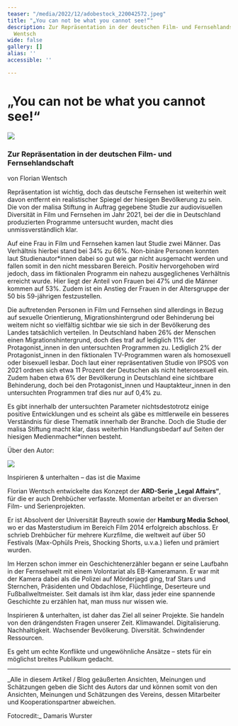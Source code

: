 ```yaml
---
teaser: "/media/2022/12/adobestock_220042572.jpeg"
title: "„You can not be what you cannot see!“"
description: Zur Repräsentation in der deutschen Film- und Fernsehlandschaft von Florian
  Wentsch
wide: false
gallery: []
alias: ''
accessible: ''

---
```

# „You can not be what you cannot see!“

![](/media/2022/12/adobestock_220042572.jpeg)

### Zur Repräsentation in der deutschen Film- und Fernsehlandschaft

von Florian Wentsch

Repräsentation ist wichtig, doch das deutsche Fernsehen ist weiterhin weit davon entfernt ein realistischer Spiegel der hiesigen Bevölkerung zu sein. Die von der malisa Stiftung in Auftrag gegebene Studie zur audiovisuellen Diversität in Film und Fernsehen im Jahr 2021, bei der die in Deutschland produzierten Programme untersucht wurden, macht dies unmissverständlich klar.

Auf eine Frau in Film und Fernsehen kamen laut Studie zwei Männer. Das Verhältnis hierbei stand bei 34% zu 66%. Non-binäre Personen konnten laut Studienautor*innen dabei so gut wie gar nicht ausgemacht werden und fallen somit in den nicht messbaren Bereich. Positiv hervorgehoben wird jedoch, dass im fiktionalen Programm ein nahezu ausgeglichenes Verhältnis erreicht wurde.  Hier liegt der Anteil von Frauen bei 47% und die Männer kommen auf 53%. Zudem ist ein Anstieg der Frauen in der Altersgruppe der 50 bis 59-jährigen festzustellen.

Die auftretenden Personen in Film und Fernsehen sind allerdings in Bezug auf sexuelle Orientierung, Migrationshintergrund oder Behinderung bei weitem nicht so vielfältig sichtbar wie sie sich in der Bevölkerung des Landes tatsächlich verteilen. In Deutschland haben 26% der Menschen einen Migrationshintergrund, doch dies traf auf lediglich 11% der Protagonist_innen in den untersuchten Programmen zu. Lediglich 2% der Protagonist_innen in den fiktionalen TV-Programmen waren als homosexuell oder bisexuell lesbar. Doch laut einer repräsentativen Studie von IPSOS von 2021 ordnen sich etwa 11 Prozent der Deutschen als nicht heterosexuell ein. Zudem haben etwa 6% der Bevölkerung in Deutschland eine sichtbare Behinderung, doch bei den Protagonist_innen und Hauptakteur_innen in den untersuchten Programmen traf dies nur auf 0,4% zu.

Es gibt innerhalb der untersuchten Parameter nichtsdestotrotz einige positive Entwicklungen und es scheint als gäbe es mittlerweile ein besseres Verständnis für diese Thematik innerhalb der Branche. Doch die Studie der malisa Stiftung macht klar, dass weiterhin Handlungsbedarf auf Seiten der hiesigen Medienmacher*innen besteht.

Über den Autor:

![](/media/2022/12/florian-wentsch-foto_klein.jpg)

Inspirieren & unterhalten – das ist die Maxime

Florian Wentsch entwickelte das Konzept der **ARD-Serie „Legal Affairs“**, für die er auch Drehbücher verfasste. Momentan arbeitet er an diversen Film- und Serienprojekten.

Er ist Absolvent der Universität Bayreuth sowie der **Hamburg Media School**, wo er das Masterstudium im Bereich Film 2014 erfolgreich abschloss. Er schrieb Drehbücher für mehrere Kurzfilme, die weltweit auf über 50 Festivals (Max-Ophüls Preis, Shocking Shorts, u.v.a.) liefen und prämiert wurden.

Im Herzen schon immer ein Geschichtenerzähler begann er seine Laufbahn in der Fernsehwelt mit einem Volontariat als EB-Kameramann. Er war mit der Kamera dabei als die Polizei auf Mörderjagd ging, traf Stars und Sternchen, Präsidenten und Obdachlose, Flüchtlinge, Deserteure und Fußballweltmeister. Seit damals ist ihm klar, dass jeder eine spannende Geschichte zu erzählen hat, man muss nur wissen wie.

Inspirieren & unterhalten, ist daher das Ziel all seiner Projekte. Sie handeln von den drängendsten Fragen unserer Zeit. Klimawandel. Digitalisierung. Nachhaltigkeit. Wachsender Bevölkerung. Diversität. Schwindender Ressourcen.

Es geht um echte Konflikte und ungewöhnliche Ansätze – stets für ein möglichst breites Publikum gedacht.

***

_Alle in diesem Artikel / Blog  geäußerten Ansichten, Meinungen und Schätzungen geben die Sicht des Autors dar und können somit von den Ansichten, Meinungen und Schätzungen des Vereins, dessen Mitarbeiter und Kooperationspartner abweichen.  
  
Fotocredit:_ Damaris Wurster